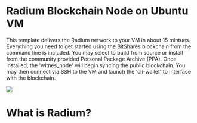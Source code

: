 # Radium Blockchain Node on Ubuntu VM

This template delivers the Radium network to your VM in about 15 mintues.  Everything you need to get started using the BitShares blockchain from the command line is included. 
You may select to build from source or install from the community provided Personal Package Archive (PPA).  Once installed, the 'witnes_node' will begin syncing the public blockchain. 
You may then connect via SSH to the VM and launch the 'cli-wallet' to interface with the blockchain.
                                                                         
<a href="https://portal.azure.com/#create/Microsoft.Template/uri/https%3A%2F%2Fraw.githubusercontent.com%2FJJ12880%2Ftesting%2Fmaster%2Fazuredeploy.json" target="_blank"><img src="http://azuredeploy.net/deploybutton.png"/></a>

# What is Radium?
